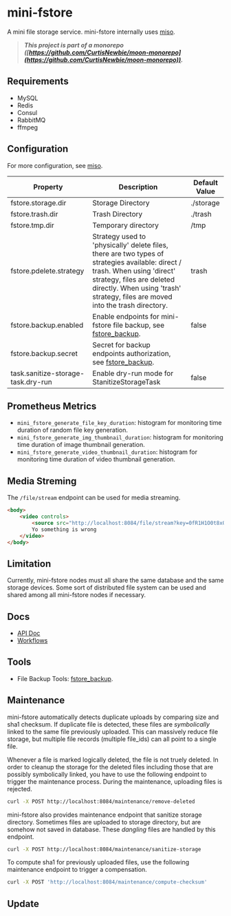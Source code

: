 # mini-fstore

A mini file storage service. mini-fstore internally uses [miso](https://github.com/curtisnewbie/miso).

> **_This project is part of a monorepo ([https://github.com/CurtisNewbie/moon-monorepo](https://github.com/CurtisNewbie/moon-monorepo))._**

## Requirements

- MySQL
- Redis
- Consul
- RabbitMQ
- ffmpeg

## Configuration

For more configuration, see [miso](https://github.com/curtisnewbie/miso).

| Property                           | Description                                                                                                                                                                                                                               | Default Value |
|------------------------------------|-------------------------------------------------------------------------------------------------------------------------------------------------------------------------------------------------------------------------------------------|---------------|
| fstore.storage.dir                 | Storage Directory                                                                                                                                                                                                                         | ./storage     |
| fstore.trash.dir                   | Trash Directory                                                                                                                                                                                                                           | ./trash       |
| fstore.tmp.dir                     | Temporary directory                                                                                                                                                                                                                       | /tmp          |
| fstore.pdelete.strategy            | Strategy used to 'physically' delete files, there are two types of strategies available: direct / trash. When using 'direct' strategy, files are deleted directly. When using 'trash' strategy, files are moved into the trash directory. | trash         |
| fstore.backup.enabled              | Enable endpoints for mini-fstore file backup, see [fstore_backup](https://github.com/curtisnewbie/fstore_backup).                                                                                                                         | false         |
| fstore.backup.secret               | Secret for backup endpoints authorization, see [fstore_backup](https://github.com/curtisnewbie/fstore_backup).                                                                                                                            |               |
| task.sanitize-storage-task.dry-run | Enable dry-run mode for StanitizeStorageTask                                                                                                                                                                                              | false         |

## Prometheus Metrics

- `mini_fstore_generate_file_key_duration`: histogram for monitoring time duration of random file key generation.
- `mini_fstore_generate_img_thumbnail_duration`: histogram for monitoring time duration of image thumbnail generation.
- `mini_fstore_generate_video_thumbnail_duration`: histogram for monitoring time duration of video thumbnail generation.

## Media Streming

The `/file/stream` endpoint can be used for media streaming.

```html
<body>
    <video controls>
        <source src="http://localhost:8084/file/stream?key=0fR1H1O0t8xQZjPzbGz4lRx%2FbPacIg" type="video/mp4">
        Yo something is wrong
    </video>
</body>
```

## Limitation

Currently, mini-fstore nodes must all share the same database and the same storage devices. Some sort of distributed file system can be used and shared among all mini-fstore nodes if necessary.

## Docs

- [API Doc](./doc/api.md)
- [Workflows](./doc/workflow.md)

## Tools

- File Backup Tools: [fstore_backup](https://github.com/CurtisNewbie/fstore_backup).

## Maintenance

mini-fstore automatically detects duplicate uploads by comparing size and sha1 checksum. If duplicate file is detected, these files are *symbolically* linked to the same file previously uploaded. This can massively reduce file storage, but multiple file records (multiple file_ids) can all point to a single file.

Whenever a file is marked logically deleted, the file is not truely deleted. In order to cleanup the storage for the deleted files including those that are possibly symbolically linked, you have to use the following endpoint to trigger the maintenance process. During the maintenance, uploading files is rejected.

```sh
curl -X POST http://localhost:8084/maintenance/remove-deleted
```

mini-fstore also provides maintenance endpoint that sanitize storage directory. Sometimes files are uploaded to storage directory, but are somehow not saved in database. These <i>dangling</i> files are handled by this endpoint.

```sh
curl -X POST http://localhost:8084/maintenance/sanitize-storage
```

To compute sha1 for previously uploaded files, use the following maintenance endpoint to trigger a compensation.

```sh
curl -X POST 'http://localhost:8084/maintenance/compute-checksum'
```

## Update

